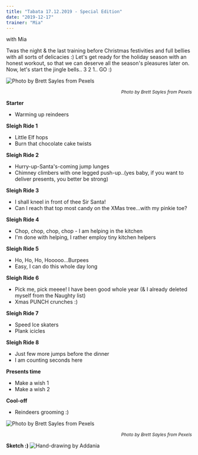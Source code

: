 ```yaml
---
title: "Tabata 17.12.2019 - Special Edition"
date: "2019-12-17"
trainer: "Mia"
---
```


with Mia

Twas the night & the last training before Christmas festivities and full bellies with all sorts of delicacies :) Let's get ready for the holiday season with an honest workout, so that we can deserve all the season's pleasures later on. Now, let's start the jingle bells.. 3 2 1.. GO :)

![](https://i.imgur.com/Ug2V0ts.jpg "Photo by Brett Sayles from Pexels")<p style="font-size: 12px; text-align: right">*Photo by Brett Sayles from Pexels*</p>

**Starter**
- Warming up reindeers

**Sleigh Ride 1**
- Little Elf hops
- Burn that chocolate cake twists

**Sleigh Ride 2**
- Hurry-up-Santa's-coming jump lunges
- Chimney climbers with one legged push-up..(yes baby, if you want to deliver presents, you better be strong)

**Sleigh Ride 3**
- I shall kneel in front of thee Sir Santa!
- Can I reach that top most candy on the XMas tree...with my pinkie toe?

**Sleigh Ride 4**
- Chop, chop, chop, chop - I am helping in the kitchen
- I'm done with helping, I rather employ tiny kitchen helpers

**Sleigh Ride 5**
- Ho, Ho, Ho, Hooooo...Burpees
- Easy, I can do this whole day long

**Sleigh Ride 6**
- Pick me, pick meeee! I have been good whole year (& I already deleted myself from the Naughty list)
- Xmas PUNCH crunches :)

**Sleigh Ride 7**
- Speed Ice skaters
- Plank icicles

**Sleigh Ride 8**
- Just few more jumps before the dinner 
- I am counting seconds here

**Presents time**
- Make a wish 1
- Make a wish 2

**Cool-off**
- Reindeers grooming :)


![](https://i.imgur.com/hPMv81X.jpg "Photo by Brett Sayles from Pexels")<p style="font-size: 12px; text-align: right">*Photo by Brett Sayles from Pexels*</p>

**Sketch :)**
![](https://i.imgur.com/4J3tyjb.jpg "Hand-drawing by Addania")